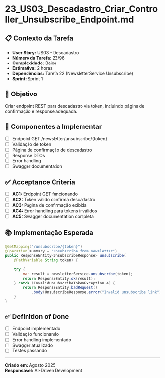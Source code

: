 # 23_US03_Descadastro_Criar_Controller_Unsubscribe_Endpoint.md

## 📋 Contexto da Tarefa
- **User Story:** US03 - Descadastro
- **Número da Tarefa:** 23/96
- **Complexidade:** Baixa
- **Estimativa:** 2 horas
- **Dependências:** Tarefa 22 (NewsletterService Unsubscribe)
- **Sprint:** Sprint 1

## 🎯 Objetivo
Criar endpoint REST para descadastro via token, incluindo página de confirmação e response adequada.

## 📝 Componentes a Implementar
- [ ] Endpoint GET /newsletter/unsubscribe/{token}
- [ ] Validação de token
- [ ] Página de confirmação de descadastro
- [ ] Response DTOs
- [ ] Error handling
- [ ] Swagger documentation

## ✅ Acceptance Criteria
- [ ] **AC1:** Endpoint GET funcionando
- [ ] **AC2:** Token válido confirma descadastro
- [ ] **AC3:** Página de confirmação exibida
- [ ] **AC4:** Error handling para tokens inválidos
- [ ] **AC5:** Swagger documentation completa

## 📚 Implementação Esperada
```java
@GetMapping("/unsubscribe/{token}")
@Operation(summary = "Unsubscribe from newsletter")
public ResponseEntity<UnsubscribeResponse> unsubscribe(
    @PathVariable String token) {
    
    try {
        var result = newsletterService.unsubscribe(token);
        return ResponseEntity.ok(result);
    } catch (InvalidUnsubscribeTokenException e) {
        return ResponseEntity.badRequest()
            .body(UnsubscribeResponse.error("Invalid unsubscribe link"));
    }
}
```

## ✅ Definition of Done
- [ ] Endpoint implementado
- [ ] Validação funcionando
- [ ] Error handling implementado
- [ ] Swagger atualizado
- [ ] Testes passando

---
**Criado em:** Agosto 2025  
**Responsável:** AI-Driven Development